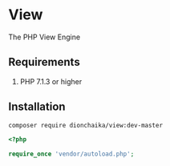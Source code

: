 # View
The PHP View Engine

## Requirements
1. PHP 7.1.3 or higher

## Installation
```bash
composer require dionchaika/view:dev-master
```

```php
<?php

require_once 'vendor/autoload.php';
```
